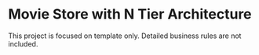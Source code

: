 # Movie Store with N Tier Architecture

This project is focused on template only. Detailed business rules are not included.
